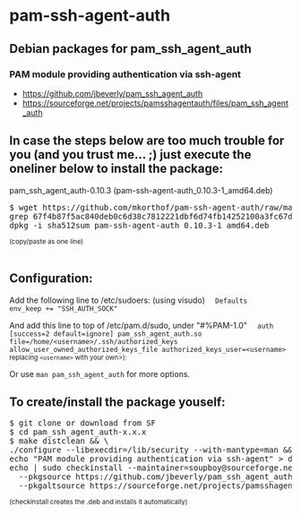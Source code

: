 # pam-ssh-agent-auth
## Debian packages for pam_ssh_agent_auth

### PAM module providing authentication via ssh-agent
* https://github.com/jbeverly/pam_ssh_agent_auth
* https://sourceforge.net/projects/pamsshagentauth/files/pam_ssh_agent_auth

## In case the steps below are too much trouble for you (and you trust me... ;) just execute the oneliner below to install the package:

pam_ssh_agent_auth-0.10.3 (pam-ssh-agent-auth_0.10.3-1_amd64.deb)
<pre>
$ wget https://github.com/mkorthof/pam-ssh-agent-auth/raw/master/pam-ssh-agent-auth_0.10.3-1_amd64.deb && sha512sum pam-ssh-agent-auth_0.10.3-1_amd64.deb | \
grep 67f4b87f5ac840deb0c6d38c7812221dbf6d74fb14252100a3fc67d76645ae4b79599bc8dee440c91b910c4d1e612fe988e5c151e8b4830c1b5058fbc87c8043 && \
dpkg -i sha512sum pam-ssh-agent-auth_0.10.3-1_amd64.deb
</pre>
<sub>(copy/paste as one line)</sub>
<br><br>

## Configuration:

Add the following line to /etc/sudoers: (using visudo)
`  Defaults        env_keep += "SSH_AUTH_SOCK"`

And add this line to top of /etc/pam.d/sudo, under "#%PAM-1.0"
`  auth [success=2 default=ignore] pam_ssh_agent_auth.so file=/home/<username>/.ssh/authorized_keys allow_user_owned_authorized_keys_file authorized_keys_user=<username>`
<sub>replacing `<username>` with your own>):</sub>
<br>

Or use `man pam_ssh_agent_auth` for more options.

## To create/install the package youself:
<pre>
$ git clone or download from SF
$ cd pam_ssh_agent_auth-x.x.x
$ make distclean && \
./configure --libexecdir=/lib/security --with-mantype=man && \
echo "PAM module providing authentication via ssh-agent" > description-pak
echo | sudo checkinstall --maintainer=soupboy@sourceforge.net --pkglicense=BSD \
  --pkgsource https://github.com/jbeverly/pam_ssh_agent_auth \
  --pkgaltsource https://sourceforge.net/projects/pamsshagentauth/files/pam_ssh_agent_auth
</pre>
<sub>(checkinstall creates the .deb and installs it automatically)</sub>
<br><br>

